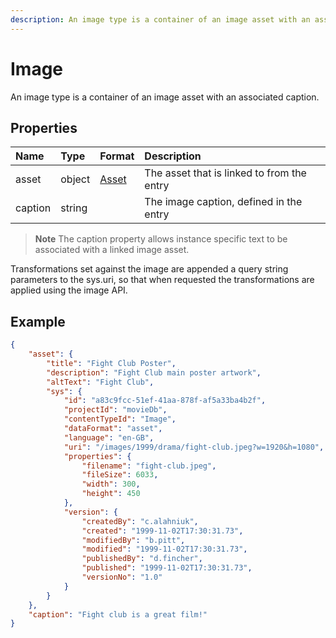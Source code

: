```yaml
---
description: An image type is a container of an image asset with an associated caption.
---
```

# Image
An image type is a container of an image asset with an associated caption.

## Properties

| Name | Type | Format | Description |
| :------- | :--- | :----- | :---------- |
| asset | object | [Asset](/model/asset.md) | The asset that is linked to from the entry |
| caption | string |  | The image caption, defined in the entry |

> **Note** The caption property allows instance specific text to be associated with a linked image asset.

Transformations set against the image are appended a query string parameters to the sys.uri, so that when requested the transformations are applied using the image API.

## Example

```json
{
    "asset": {
        "title": "Fight Club Poster",
        "description": "Fight Club main poster artwork",
        "altText": "Fight Club",
        "sys": {
            "id": "a83c9fcc-51ef-41aa-878f-af5a33ba4b2f",
            "projectId": "movieDb",
            "contentTypeId": "Image",
            "dataFormat": "asset",
            "language": "en-GB",
            "uri": "/images/1999/drama/fight-club.jpeg?w=1920&h=1080",
            "properties": {
                "filename": "fight-club.jpeg",
                "fileSize": 6033,
                "width": 300,
                "height": 450
            },
            "version": {
                "createdBy": "c.alahniuk",
                "created": "1999-11-02T17:30:31.73",
                "modifiedBy": "b.pitt",
                "modified": "1999-11-02T17:30:31.73",
                "publishedBy": "d.fincher",
                "published": "1999-11-02T17:30:31.73",
                "versionNo": "1.0"
            }
        }
    },
    "caption": "Fight club is a great film!"
}
```
